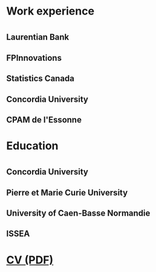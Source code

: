 <h1> 
  Work experience
<h1>
   <h2>
    Laurentian Bank
  <h2>
  <h2>
    FPInnovations
  <h2>
  <h2>
    Statistics Canada
  <h2>
   <h2>
    Concordia University
  <h2>
   <h2>
    CPAM de l'Essonne
  <h2>
    
<h1> 
  Education
<h1>
  <h2>
    Concordia University
  <h2>
  <h2>
    Pierre et Marie Curie University
  <h2>
  <h2>
    University of Caen-Basse Normandie
  <h2>
  <h2>
    ISSEA
  <h2>
  
<h1> 
  <a href="https://github.com/Djimdou/djimdou.github.io/blob/master/Profile.pdf" target="_blank">CV (PDF)</a>
<h1>

